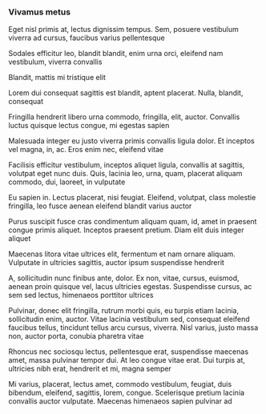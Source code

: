 ### Vivamus metus

Eget nisl primis at, lectus dignissim tempus. Sem, posuere vestibulum viverra ad cursus, faucibus varius pellentesque

Sodales efficitur leo, blandit blandit, enim urna orci, eleifend nam vestibulum, viverra convallis

Blandit, mattis mi tristique elit

Lorem dui consequat sagittis est blandit, aptent placerat. Nulla, blandit, consequat

Fringilla hendrerit libero urna commodo, fringilla, elit, auctor. Convallis luctus quisque lectus congue, mi egestas sapien

Malesuada integer eu justo viverra primis convallis ligula dolor. Et inceptos vel magna, in, ac. Eros enim nec, eleifend vitae

Facilisis efficitur vestibulum, inceptos aliquet ligula, convallis at sagittis, volutpat eget nunc duis. Quis, lacinia leo, urna, quam, placerat aliquam commodo, dui, laoreet, in vulputate

Eu sapien in. Lectus placerat, nisi feugiat. Eleifend, volutpat, class molestie fringilla, leo fusce aenean eleifend blandit varius auctor

Purus suscipit fusce cras condimentum aliquam quam, id, amet in praesent congue primis aliquet. Inceptos praesent pretium. Diam elit duis integer aliquet

Maecenas litora vitae ultrices elit, fermentum et nam ornare aliquam. Vulputate in ultricies sagittis, auctor ipsum suspendisse hendrerit

A, sollicitudin nunc finibus ante, dolor. Ex non, vitae, cursus, euismod, aenean proin quisque vel, lacus ultricies egestas. Suspendisse cursus, ac sem sed lectus, himenaeos porttitor ultrices

Pulvinar, donec elit fringilla, rutrum morbi quis, eu turpis etiam lacinia, sollicitudin enim, auctor. Vitae lacinia vestibulum sed, consequat eleifend faucibus tellus, tincidunt tellus arcu cursus, viverra. Nisl varius, justo massa non, auctor porta, conubia pharetra vitae

Rhoncus nec sociosqu lectus, pellentesque erat, suspendisse maecenas amet, massa pulvinar tempor dui. At leo congue vitae erat. Dui turpis at, ultricies nibh erat, hendrerit et mi, magna semper

Mi varius, placerat, lectus amet, commodo vestibulum, feugiat, duis bibendum, eleifend, sagittis, lorem, congue. Scelerisque pretium lacinia convallis auctor vulputate. Maecenas himenaeos sapien pulvinar ad


